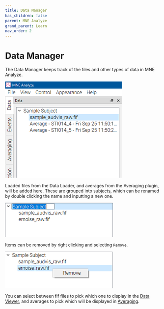 ```yaml
---
title: Data Manager
has_children: false
parent: MNE Analyze
grand_parent: Learn
nav_order: 2
---
```

# Data Manager

The Data Manager keeps track of the files and other types of data in MNE Analyze.

![](../../images/analyze/mne_an_datamanager_1.png)

Loaded files from the Data Loader, and averages from the Averaging plugin, will be added here. These are grouped into subjects, which can be renamed by double clicking the name and inputting a new one.

![](../../images/analyze/mne_an_datamanager_2.png)

Items can be removed by right clicking and selecting `Remove`.

![](../../images/analyze/mne_an_datamanager_3.png)

You can select between fif files to pick which one to display in the [Data Viewer](analyze_rawdataviewer.md), and averages to pick which will be displayed in [Averaging](analyze_average.md).

